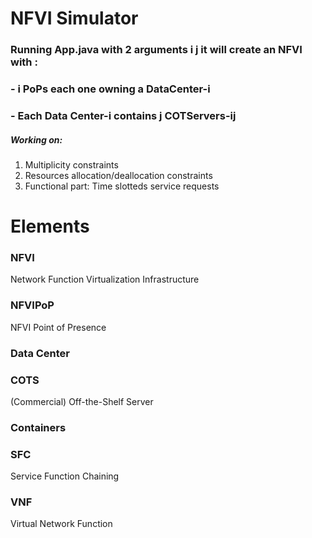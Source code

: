 # NFVI Simulator
### Running App.java with 2 arguments i j it will create an NFVI with :
### - i PoPs each one owning a DataCenter-i 
### - Each Data Center-i contains j COTServers-ij

##### Working on: 
1. Multiplicity constraints
2. Resources allocation/deallocation constraints
3. Functional part: Time slotteds service requests 

# Elements 
### NFVI
Network Function Virtualization Infrastructure

### NFVIPoP
NFVI Point of Presence

### Data Center

### COTS
(Commercial) Off-the-Shelf Server

### Containers

### SFC
Service Function Chaining

### VNF
Virtual Network Function

